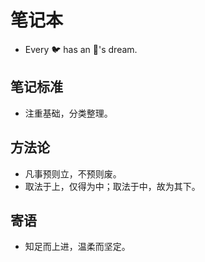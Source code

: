 # 笔记本

- Every 🐦 has an 🦅's dream.

## 笔记标准

- 注重基础，分类整理。

## 方法论

- 凡事预则立，不预则废。
- 取法于上，仅得为中；取法于中，故为其下。

## 寄语

- 知足而上进，温柔而坚定。

